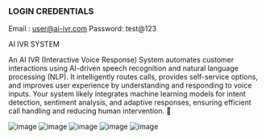 ### LOGIN CREDENTIALS

Email : user@ai-ivr.com
Password: test@123

AI IVR SYSTEM 



An AI IVR (Interactive Voice Response) System automates customer interactions using AI-driven speech recognition and natural language processing (NLP). It intelligently routes calls, provides self-service options, and improves user experience by understanding and responding to voice inputs. Your system likely integrates machine learning models for intent detection, sentiment analysis, and adaptive responses, ensuring efficient call handling and reducing human intervention. 🚀


![image](https://github.com/user-attachments/assets/18fb5023-b66f-4b2f-87c8-a1db3cfbd24c)
![image](https://github.com/user-attachments/assets/9040f7b6-9a3c-4a94-963b-bbdc1fb7f578)
![image](https://github.com/user-attachments/assets/d76814c3-3760-4cf3-8c4d-72f15c48fd1c)
![image](https://github.com/user-attachments/assets/4af21e05-669a-48f5-abb5-bd246c623ba9)
![image](https://github.com/user-attachments/assets/2e120ffa-b784-4c89-9e2a-89b307361238)
